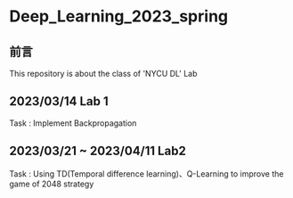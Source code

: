 # Deep_Learning_2023_spring

## 前言
This repository is about the class of 'NYCU DL' Lab
## 2023/03/14 Lab 1 
Task : Implement Backpropagation

## 2023/03/21 ~ 2023/04/11 Lab2
Task : Using TD(Temporal difference learning)、Q-Learning to improve the game of 2048 strategy



